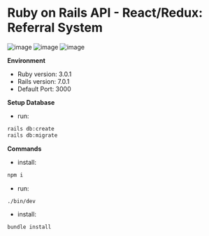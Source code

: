 # Ruby on Rails API - React/Redux: Referral System

![image](https://user-images.githubusercontent.com/29541335/171926620-2b2fe537-a7d4-475c-87c2-632880d2d052.png)
![image](https://user-images.githubusercontent.com/29541335/171926681-b01353a9-d49b-4ca1-9f64-edf464da90fa.png)
![image](https://user-images.githubusercontent.com/29541335/171927589-151b67c1-1688-4bfe-a8cb-c673ba5931da.png)


**Environment**  

- Ruby version: 3.0.1
- Rails version: 7.0.1
- Default Port: 3000

**Setup Database**
- run: 
```bash
rails db:create
rails db:migrate
```

**Commands**
- install:
```bash
npm i
```
- run: 
```bash
./bin/dev
```
- install: 
```bash
bundle install
```


